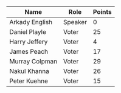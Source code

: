 Name | Role | Points
---|---|---
Arkady English | Speaker | 0
Daniel Playle | Voter | 25
Harry Jeffery |	Voter |	4
James Peach | Voter | 17
Murray Colpman	| Voter |	29
Nakul Khanna	| Voter	| 26
Peter Kuehne | Voter | 15
